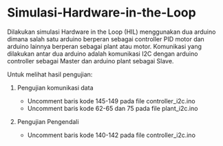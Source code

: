 # Simulasi-Hardware-in-the-Loop
Dilakukan simulasi Hardware in the Loop (HIL) menggunakan dua arduino dimana salah satu arduino berperan sebagai controller PID motor dan arduino lainnya berperan sebagai plant atau motor. Komunikasi yang dilakukan antar dua arduino adalah komunikasi I2C dengan arduino controller sebagai Master dan arduino plant sebagai Slave. 

Untuk melihat hasil pengujian:
1. Pengujian komunikasi data
    - Uncomment baris kode 145-149 pada file controller_i2c.ino
    - Uncomment baris kode 62-65 dan 75 pada file plant_i2c.ino

2. Pengujian Pengendali
    - Uncomment baris kode 140-142 pada file controller_i2c.ino
